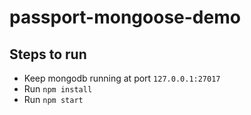 # passport-mongoose-demo

## Steps to run
- Keep mongodb running at port `127.0.0.1:27017`
- Run `npm install`
- Run `npm start`
